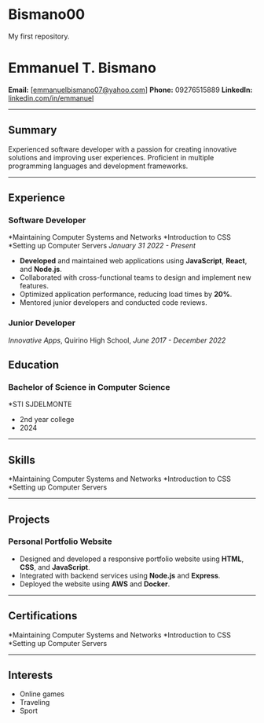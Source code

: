 # Bismano00
My first repository.
# Emmanuel T. Bismano

**Email:** [emmanuelbismano07@yahoo.com] 
**Phone:** 09276515889
**LinkedIn:** [linkedin.com/in/emmanuel](https://www.linkedin.com/in/emmanuel)

---

## Summary
Experienced software developer with a passion for creating innovative solutions and improving user experiences. Proficient in multiple programming languages and development frameworks.

---

## Experience

### **Software Developer**  
*Maintaining Computer Systems and Networks
*Introduction to CSS
*Setting up Computer Servers
*January 31 2022 - Present*

- **Developed** and maintained web applications using **JavaScript**, **React**, and **Node.js**.
- Collaborated with cross-functional teams to design and implement new features.
- Optimized application performance, reducing load times by **20%**.
- Mentored junior developers and conducted code reviews.

### **Junior Developer**  
*Innovative Apps*, Quirino High School, 
*June 2017 - December 2022*


## Education

### **Bachelor of Science in Computer Science**  
*STI SJDELMONTE 
* 2nd year college
* 2024
---

## Skills

*Maintaining Computer Systems and Networks
*Introduction to CSS
*Setting up Computer Servers

---

## Projects

### **Personal Portfolio Website**
- Designed and developed a responsive portfolio website using **HTML**, **CSS**, and **JavaScript**.
- Integrated with backend services using **Node.js** and **Express**.
- Deployed the website using **AWS** and **Docker**.

---

## Certifications

*Maintaining Computer Systems and Networks
*Introduction to CSS
*Setting up Computer Servers

---

## Interests


- Online games
- Traveling
- Sport
  
